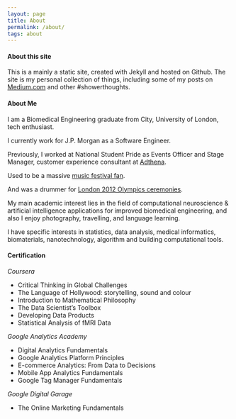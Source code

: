 ```yaml
---
layout: page
title: About
permalink: /about/
tags: about
---
```



#### About this site

This is a mainly a static site, created with Jekyll and hosted on Github. The site is my personal collection of things, including some of my posts on [Medium.com](https://medium.com/@taylorhxu) and other #showerthoughts.

#### About Me

I am a Biomedical Engineering graduate from City, University of London, tech enthusiast.

I currently work for J.P. Morgan as a Software Engineer.

Previously, I worked at National Student Pride as Events Officer and Stage Manager, customer experience consultant at [Adthena](https://www.adthena.com/).

Used to be a massive [music festival fan](https://taylorhxu.github.io/gigs/).

And was a drummer for [London 2012 Olympics ceremonies](https://www.imdb.com/name/nm5344656/).

My main academic interest lies in the field of computational neuroscience & artificial intelligence applications for improved biomedical engineering, and also I enjoy photography, travelling, and language learning.

I have specific interests in statistics, data analysis, medical informatics, biomaterials, nanotechnology, algorithm and building computational tools.

#### Certification

*Coursera*

- Critical Thinking in Global Challenges 
- The Language of Hollywood: storytelling, sound and colour
- Introduction to Mathematical Philosophy
- The Data Scientist’s Toolbox
- Developing Data Products
- Statistical Analysis of fMRI Data

*Google Analytics Academy*

- Digital Analytics Fundamentals
- Google Analytics Platform Principles
- E-commerce Analytics: From Data to Decisions
- Mobile App Analytics Fundamentals
- Google Tag Manager Fundamentals

*Google Digital Garage*

- The Online Marketing Fundamentals
